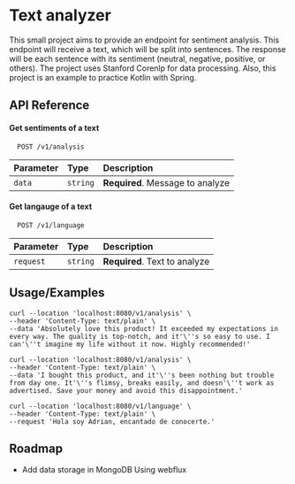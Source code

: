 # Text analyzer

This small project aims to provide an endpoint for sentiment analysis. This endpoint will receive a text, which will be split into sentences. The response will be each sentence with its sentiment (neutral, negative, positive, or others). The project uses Stanford Corenlp for data processing. Also, this project is an example to practice Kotlin with Spring.


## API Reference

#### Get sentiments of a text

```http
  POST /v1/analysis
```

| Parameter | Type     | Description                      |
| :-------- | :------- | :------------------------------- |
| `data`    | `string` | **Required**. Message to analyze |


#### Get langauge of a text

```http
  POST /v1/language
```

| Parameter | Type     | Description                   |
| :-------- | :------- | :---------------------------- |
| `request` | `string` | **Required**. Text to analyze |



## Usage/Examples

```cURL 
curl --location 'localhost:8080/v1/analysis' \
--header 'Content-Type: text/plain' \
--data 'Absolutely love this product! It exceeded my expectations in every way. The quality is top-notch, and it'\''s so easy to use. I can'\''t imagine my life without it now. Highly recommended!'
```
```cURL 
curl --location 'localhost:8080/v1/analysis' \
--header 'Content-Type: text/plain' \
--data 'I bought this product, and it'\''s been nothing but trouble from day one. It'\''s flimsy, breaks easily, and doesn'\''t work as advertised. Save your money and avoid this disappointment.'
```
```cURL 
curl --location 'localhost:8080/v1/language' \
--header 'Content-Type: text/plain' \
--request 'Hola soy Adrian, encantado de conocerte.'
```


## Roadmap

- Add data storage in MongoDB Using webflux


